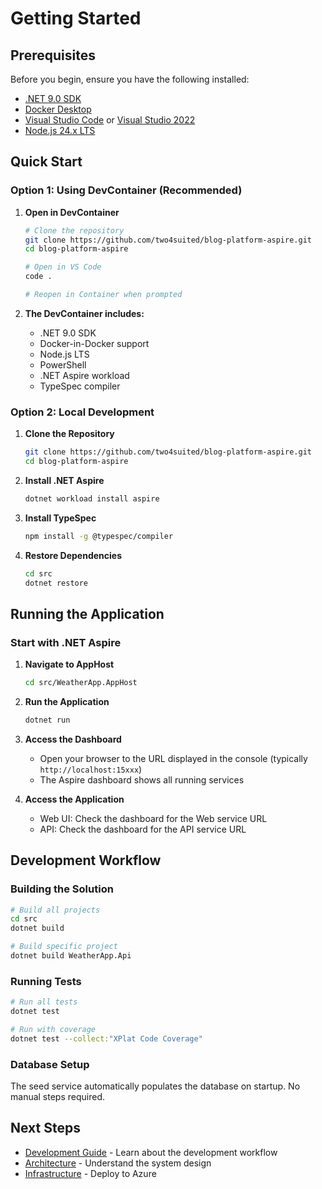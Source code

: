 # Getting Started

## Prerequisites

Before you begin, ensure you have the following installed:

- [.NET 9.0 SDK](https://dotnet.microsoft.com/download/dotnet/9.0)
- [Docker Desktop](https://www.docker.com/products/docker-desktop)
- [Visual Studio Code](https://code.visualstudio.com/) or [Visual Studio 2022](https://visualstudio.microsoft.com/)
- [Node.js 24.x LTS](https://nodejs.org/)

## Quick Start

### Option 1: Using DevContainer (Recommended)

1. **Open in DevContainer**
   ```bash
   # Clone the repository
   git clone https://github.com/two4suited/blog-platform-aspire.git
   cd blog-platform-aspire
   
   # Open in VS Code
   code .
   
   # Reopen in Container when prompted
   ```

2. **The DevContainer includes:**
   - .NET 9.0 SDK
   - Docker-in-Docker support
   - Node.js LTS
   - PowerShell
   - .NET Aspire workload
   - TypeSpec compiler

### Option 2: Local Development

1. **Clone the Repository**
   ```bash
   git clone https://github.com/two4suited/blog-platform-aspire.git
   cd blog-platform-aspire
   ```

2. **Install .NET Aspire**
   ```bash
   dotnet workload install aspire
   ```

3. **Install TypeSpec**
   ```bash
   npm install -g @typespec/compiler
   ```

4. **Restore Dependencies**
   ```bash
   cd src
   dotnet restore
   ```

## Running the Application

### Start with .NET Aspire

1. **Navigate to AppHost**
   ```bash
   cd src/WeatherApp.AppHost
   ```

2. **Run the Application**
   ```bash
   dotnet run
   ```

3. **Access the Dashboard**
   - Open your browser to the URL displayed in the console (typically `http://localhost:15xxx`)
   - The Aspire dashboard shows all running services

4. **Access the Application**
   - Web UI: Check the dashboard for the Web service URL
   - API: Check the dashboard for the API service URL

## Development Workflow

### Building the Solution

```bash
# Build all projects
cd src
dotnet build

# Build specific project
dotnet build WeatherApp.Api
```

### Running Tests

```bash
# Run all tests
dotnet test

# Run with coverage
dotnet test --collect:"XPlat Code Coverage"
```

### Database Setup

The seed service automatically populates the database on startup. No manual steps required.

## Next Steps

- [Development Guide](../development/index.md) - Learn about the development workflow
- [Architecture](../architecture/overview.md) - Understand the system design
- [Infrastructure](../infrastructure/index.md) - Deploy to Azure
